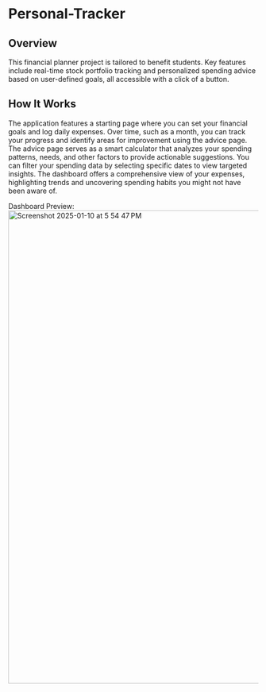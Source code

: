 # Personal-Tracker

## Overview
This financial planner project is tailored to benefit students. Key features include real-time stock portfolio tracking and personalized spending advice based on user-defined goals, all accessible with a click of a button.

## How It Works
The application features a starting page where you can set your financial goals and log daily expenses. Over time, such as a month, you can track your progress and identify areas for improvement using the advice page. The advice page serves as a smart calculator that analyzes your spending patterns, needs, and other factors to provide actionable suggestions. You can filter your spending data by selecting specific dates to view targeted insights. The dashboard offers a comprehensive view of your expenses, highlighting trends and uncovering spending habits you might not have been aware of.

Dashboard Preview:
<img width="953" alt="Screenshot 2025-01-10 at 5 54 47 PM" src="https://github.com/user-attachments/assets/88dd682b-2bd8-44bb-8e72-8c1c686d5da5" />
